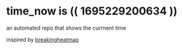 # time_now is (( 1695229200634 ))

an automated repo that shows the currnent time

inspired by [breakingheatmap](https://github.com/breakingheatmap/breakingheatmap)